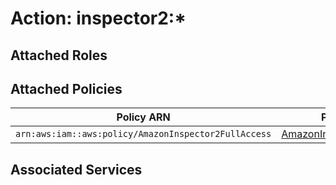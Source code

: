 # Action: inspector2:*

## Attached Roles

## Attached Policies

| Policy ARN | Policy Name |
|------------|-------------|
| `arn:aws:iam::aws:policy/AmazonInspector2FullAccess` | [AmazonInspector2FullAccess](../policies.md#amazoninspector2fullaccess) |

## Associated Services

